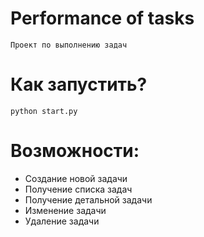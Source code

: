 # Performance of tasks

```
Проект по выполнению задач
```

# Как запустить?

```
python start.py
```

# Возможности: 

* Создание новой задачи
* Получение списка задач
* Получение детальной задачи
* Изменение задачи
* Удаление задачи
